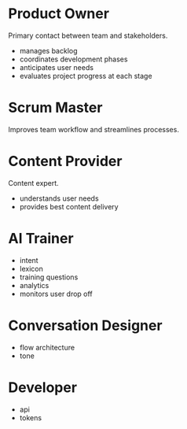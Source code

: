# Product Owner

Primary contact between team and stakeholders.

- manages backlog
- coordinates development phases
- anticipates user needs
- evaluates project progress at each stage

# Scrum Master

Improves team workflow and streamlines processes.

# Content Provider

Content expert.

- understands user needs
- provides best content delivery

# AI Trainer

- intent
- lexicon
- training questions
- analytics
- monitors user drop off
# Conversation Designer

- flow architecture
- tone
# Developer

- api
- tokens

